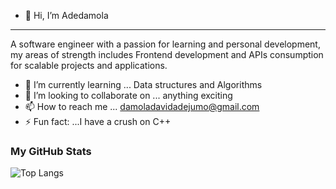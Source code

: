 - 👋 Hi, I’m Adedamola
 _________________________________________
  A software engineer with a passion for learning and personal development, my areas of strength includes Frontend development and APIs consumption for scalable projects and applications.
- 🌱 I’m currently learning ... Data structures and Algorithms
- 💞️ I’m looking to collaborate on ... anything exciting
- 📫 How to reach me ... damoladavidadejumo@gmail.com
- ⚡ Fun fact: ...I have a crush on C++ 
### My GitHub Stats
![Top Langs](https://github-readme-stats.vercel.app/api/top-langs/?username=@Damola-git&layout=compact)

<!---
Damola-git/Damola-git is a ✨ special ✨ repository because its `README.md` (this file) appears on your GitHub profile.
You can click the Preview link to take a look at your changes.
--->

